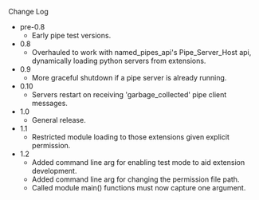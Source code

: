 
Change Log

* pre-0.8
  - Early pipe test versions.
* 0.8
  - Overhauled to work with named_pipes_api's Pipe_Server_Host api,
    dynamically loading python servers from extensions.
* 0.9
  - More graceful shutdown if a pipe server is already running.
* 0.10
  - Servers restart on receiving 'garbage_collected' pipe client messages.
* 1.0
  - General release.
* 1.1
  - Restricted module loading to those extensions given explicit permission.
* 1.2
  - Added command line arg for enabling test mode to aid extension development.
  - Added command line arg for changing the permission file path.
  - Called module main() functions must now capture one argument.
